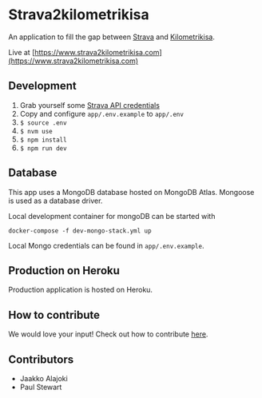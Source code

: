# Strava2kilometrikisa

An application to fill the gap between [Strava](https://strava.com/) and [Kilometrikisa](https://www.kilometrikisa.fi/).

Live at [https://www.strava2kilometrikisa.com](https://www.strava2kilometrikisa.com)

## Development

1. Grab yourself some [Strava API credentials](https://developers.strava.com)
1. Copy and configure `app/.env.example` to `app/.env`
1. `$ source .env`
1. `$ nvm use`
1. `$ npm install`
1. `$ npm run dev`

## Database

This app uses a MongoDB database hosted on MongoDB Atlas. Mongoose is used as a database driver.

Local development container for mongoDB can be started with
```language
docker-compose -f dev-mongo-stack.yml up
```

Local Mongo credentials can be found in `app/.env.example`.

## Production on Heroku

Production application is hosted on Heroku.

## How to contribute

We would love your input! Check out how to contribute [here](./.github/CONTRIBUTING.md).

## Contributors

- Jaakko Alajoki
- Paul Stewart
